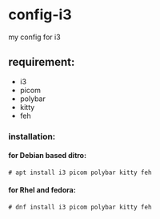 # config-i3
my config for i3
## requirement:
* i3
* picom
* polybar
* kitty
* feh
### installation:
#### for Debian based ditro:
```
# apt install i3 picom polybar kitty feh 
```
#### for Rhel and fedora:
```
# dnf install i3 picom polybar kitty feh
```
